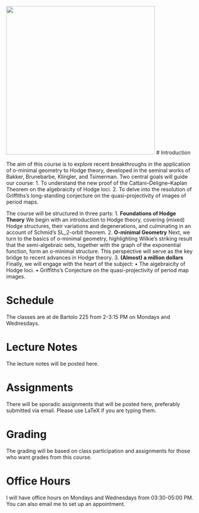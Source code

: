 
<img src="[https://www.explainxkcd.com/wiki/images/b/b0/millennium_problems.png]" width="400">
# Introduction

The aim of this course is to explore recent breakthroughs in the application of o-minimal geometry to Hodge theory, developed in the seminal works of Bakker, Brunebarbe, Klingler, and Tsimerman. Two central goals will guide our course:
	1.	To understand the new proof of the Cattani–Deligne–Kaplan Theorem on the algebraicity of Hodge loci.
	2.	To delve into the resolution of Griffiths’s long-standing conjecture on the quasi-projectivity of images of period maps.

The course will be structured in three parts:
	1.	**Foundations of Hodge Theory**
We begin with an introduction to Hodge theory, covering (mixed) Hodge structures, their variations and degenerations, and culminating in an account of Schmid’s SL_2-orbit theorem.
	2.	**O-minimal Geometry**
Next, we turn to the basics of o-minimal geometry, highlighting Wilkie’s striking result that the semi-algebraic sets, together with the graph of the exponential function, form an o-minimal structure. This perspective will serve as the key bridge to recent advances in Hodge theory.
	3.	**(Almost) a million dollars**
Finally, we will engage with the heart of the subject:
	•	The algebraicity of Hodge loci.
	•	Griffiths’s Conjecture on the quasi-projectivity of period map images.
# Schedule

The classes are at de Bartolo 225 from 2-3:15 PM on Mondays and Wednesdays.


# Lecture Notes

The lecture notes will be posted here.


# Assignments

There will be sporadic assignments that will be posted here, preferably submitted via email. Please use LaTeX if you are typing them. 


# Grading

The grading will be based on class participation and assignments for those who want grades from this course.


# Office Hours

I will have office hours on Mondays and Wednesdays from 03:30-05:00 PM. You can also email me to set up an appointment.
